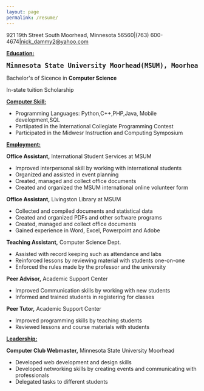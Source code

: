```yaml
---
layout: page
permalink: /resume/
---
```

<html>
<body>



921 19th Street South Moorhead, Minnesota 56560|(763) 600-4674|nick_dammy2@yahoo.com

<p><u><b>Education:</b></u></p>

<pre><big><b>Minnesota State University Moorhead(MSUM), Moorhead, Minnesota                                                         December 2018
</b></big></pre>

<t>Bachelor's of Sicence in <b>Computer Science</b></t>
<p>In-state tuition Scholarship</p>



<p><u><b>Computer Skill:</b></u></p>
<ul>
	<li>Programming Languages: Python,C++,PHP,Java, Mobile development,SQL</li>
	<li>Partiipated in the International Collegiate Programming Contest</li>
	<li>Participated in the Midwesr Instruction and Computing Symposium</li>

</ul>



<p><u><b>Employment:</b></u></p>
<t><b>Office Assistant,</b> International Student Services at MSUM</t>

<ul>
	<li>Improved interpersonal skill by working with international students</li>
	<li>Organized and assisted in event planning</li>
	<li>Created, managed and collect office documents</li>
	<li>Created and organized the MSUM international online volunteer form</li>
</ul>


<t><b>Office Assistant,</b> Livingston Library at MSUM</t>

<ul>
	<li>Collected and compiled documents and statistical data</li>
	<li>Created and organized PDFs and other software programs</li>
	<li>Created, managed and collect office documents</li>
	<li>Gained experience in Word, Excel, Powerpoint and Adobe</li>
</ul>


<t><b>Teaching Assistant,</b> Computer Science Dept.</t>

<ul>
	<li>Assisted with record keeping such as attendance and labs</li>
	<li>Reinforced lessons by reviewing material with students one-on-one</li>
	<li>Enforced the rules made by the professor and the university</li>

</ul>


<t><b>Peer Advisor,</b> Academic Support Center</t>

<ul>
	<li>Improved Communication skills by working with new students</li>
	<li>Informed and trained students in registering for classes</li>
	

</ul>

<t><b>Peer Tutor,</b> Academic Support Center</t>

<ul>
	<li>Improved programming skills by teaching students</li>
	<li>Reviewed lessons and course materials with students</li>
	

</ul>


<p><u><b>Leadership:</b></u></p>

<t><b>Computer Club Webmaster,</b> Minnesota State University Moorhead </t>

<ul>
	<li>Developed web development and design skills</li>
	<li>Developed networking skills by creating events and communicating with professionals</li>
	<li>Delegated tasks to different students</li>
	

</ul>



</body>
</html>
